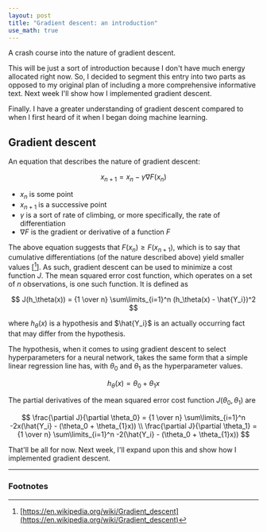 ```yaml
---
layout: post
title: "Gradient descent: an introduction"
use_math: true
---
```


A crash course into the nature of gradient descent.

This will be just a sort of introduction because I don't have much energy allocated right now. So, I decided to segment this entry into two parts as opposed to my original plan of including a more comprehensive informative text. Next week I'll show how I implemented gradient descent.

Finally. I have a greater understanding of gradient descent compared to when I first heard of it when I began doing machine learning.

## Gradient descent

An equation that describes the nature of gradient descent:

$$
x_{n + 1} = x_n - \gamma\nabla{F(x_n)}
$$

* $x_n$ is some point
* $x_{n + 1}$ is a successive point
* $\gamma$ is a sort of rate of climbing, or more specifically, the rate of differentiation
* $\nabla{F}$ is the gradient or derivative of a function $F$

The above equation suggests that $F(x_n) \geq F(x_{n + 1})$, which is to say that cumulative differentiations (of the nature described above) yield smaller values \[[^1]\]. As such, gradient descent can be used to minimize a cost function $J$. The mean squared error cost function, which operates on a set of $n$ observations, is one such function. It is defined as

$$
J(h_\theta(x)) = {1 \over n} \sum\limits_{i=1}^n (h_\theta(x) - \hat{Y_i})^2
$$

where $h_\theta(x)$ is a hypothesis and $\hat{Y_i}$ is an actually occurring fact that may differ from the hypothesis.

The hypothesis, when it comes to using gradient descent to select hyperparameters for a neural network, takes the same form that a simple linear regression line has, with $\theta_0$ and $\theta_1$ as the hyperparameter values.

$$
h_\theta(x) = \theta_0 + \theta_{1}x
$$

The partial derivatives of the mean squared error cost function $J(\theta_0, \theta_1)$ are

$$
\frac{\partial J}{\partial \theta_0} = {1 \over n} \sum\limits_{i=1}^n -2x(\hat{Y_i} - (\theta_0 + \theta_{1}x)) \\ \frac{\partial J}{\partial \theta_1} = {1 \over n} \sum\limits_{i=1}^n -2(\hat{Y_i} - (\theta_0 + \theta_{1}x))
$$

That'll be all for now. Next week, I'll expand upon this and show how I implemented gradient descent.

---

### Footnotes

[^1]: [https://en.wikipedia.org/wiki/Gradient_descent](https://en.wikipedia.org/wiki/Gradient_descent)
